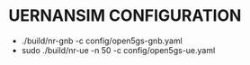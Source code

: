 # UERNANSIM CONFIGURATION
* ./build/nr-gnb  -c config/open5gs-gnb.yaml
* sudo ./build/nr-ue -n 50  -c config/open5gs-ue.yaml
